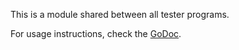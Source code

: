 This is a module shared between all tester programs.

For usage instructions, check the [GoDoc](https://pkg.go.dev/github.com/debanandanayak/tester-utils).